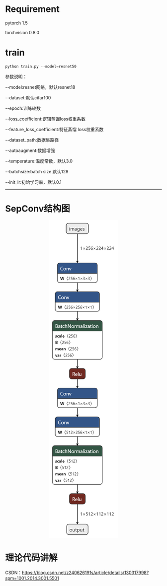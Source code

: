 # Requirement

pytorch 1.5

torchvision 0.8.0

# train

```python
python train.py --model=resnet50
```

参数说明：

--model:resnet网络，默认resnet18

--dataset:默认cifar100

--epoch:训练轮数

--loss_coefficient:逻辑蒸馏loss权重系数

--feature_loss_coefficient:特征蒸馏 loss权重系数

--dataset_path:数据集路径

--autoaugment:数据增强

--temperature:温度常数，默认3.0

--batchsize:batch size 默认128

--init_lr:初始学习率，默认0.1

------

# SepConv结构图

<p align="center">
  <img src="SepConv.png" />
</p>

# 理论代码讲解

CSDN：https://blog.csdn.net/z240626191s/article/details/130317998?spm=1001.2014.3001.5501